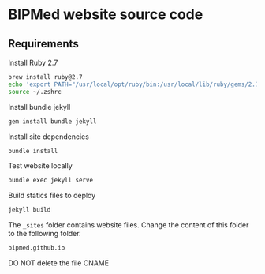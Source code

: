 # BIPMed website source code

## Requirements

Install Ruby 2.7

```bash
brew install ruby@2.7
echo 'export PATH="/usr/local/opt/ruby/bin:/usr/local/lib/ruby/gems/2.7.0/bin:$PATH"' >> ~/.zshrc
source ~/.zshrc
```

Install bundle jekyll

```bash
gem install bundle jekyll
```

Install site dependencies

```bash
bundle install
```

Test website locally

```bash
bundle exec jekyll serve
```

Build statics files to deploy

```bash
jekyll build
```

The `_sites` folder contains website files. Change the content of this folder to the following folder.

```bash
bipmed.github.io
```

DO NOT delete the file CNAME
